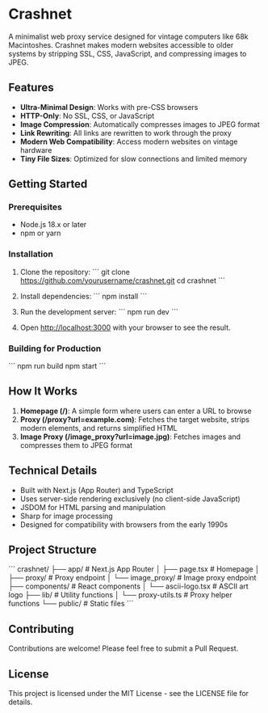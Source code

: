 # Crashnet

A minimalist web proxy service designed for vintage computers like 68k Macintoshes. Crashnet makes modern websites accessible to older systems by stripping SSL, CSS, JavaScript, and compressing images to JPEG.

## Features

- **Ultra-Minimal Design**: Works with pre-CSS browsers
- **HTTP-Only**: No SSL, CSS, or JavaScript
- **Image Compression**: Automatically compresses images to JPEG format
- **Link Rewriting**: All links are rewritten to work through the proxy
- **Modern Web Compatibility**: Access modern websites on vintage hardware
- **Tiny File Sizes**: Optimized for slow connections and limited memory

## Getting Started

### Prerequisites

- Node.js 18.x or later
- npm or yarn

### Installation

1. Clone the repository:
   \`\`\`
   git clone https://github.com/yourusername/crashnet.git
   cd crashnet
   \`\`\`

2. Install dependencies:
   \`\`\`
   npm install
   \`\`\`

3. Run the development server:
   \`\`\`
   npm run dev
   \`\`\`

4. Open [http://localhost:3000](http://localhost:3000) with your browser to see the result.

### Building for Production

\`\`\`
npm run build
npm start
\`\`\`

## How It Works

1. **Homepage (/)**: A simple form where users can enter a URL to browse
2. **Proxy (/proxy?url=example.com)**: Fetches the target website, strips modern elements, and returns simplified HTML
3. **Image Proxy (/image_proxy?url=image.jpg)**: Fetches images and compresses them to JPEG format

## Technical Details

- Built with Next.js (App Router) and TypeScript
- Uses server-side rendering exclusively (no client-side JavaScript)
- JSDOM for HTML parsing and manipulation
- Sharp for image processing
- Designed for compatibility with browsers from the early 1990s

## Project Structure

\`\`\`
crashnet/
├── app/ # Next.js App Router
│ ├── page.tsx # Homepage
│ ├── proxy/ # Proxy endpoint
│ └── image_proxy/ # Image proxy endpoint
├── components/ # React components
│ └── ascii-logo.tsx # ASCII art logo
├── lib/ # Utility functions
│ └── proxy-utils.ts # Proxy helper functions
└── public/ # Static files
\`\`\`

## Contributing

Contributions are welcome! Please feel free to submit a Pull Request.

## License

This project is licensed under the MIT License - see the LICENSE file for details.
